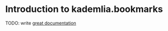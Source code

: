 # Introduction to kademlia.bookmarks

TODO: write [great documentation](http://jacobian.org/writing/what-to-write/)
